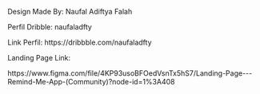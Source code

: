 <p>Design Made By: Naufal Adiftya Falah</p>
<p>Perfil Dribble: naufaladfty</p>
<p>Link Perfil: https://dribbble.com/naufaladfty</p>

<p>Landing Page Link: </p>
https://www.figma.com/file/4KP93usoBFOedVsnTx5hS7/Landing-Page---Remind-Me-App-(Community)?node-id=1%3A408